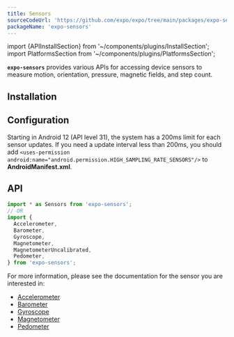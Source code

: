 ```yaml
---
title: Sensors
sourceCodeUrl: 'https://github.com/expo/expo/tree/main/packages/expo-sensors'
packageName: 'expo-sensors'
---
```


import {APIInstallSection} from '~/components/plugins/InstallSection';
import PlatformsSection from '~/components/plugins/PlatformsSection';

**`expo-sensors`** provides various APIs for accessing device sensors to measure motion, orientation, pressure, magnetic fields, and step count.

<PlatformsSection android emulator ios simulator web />

## Installation

<APIInstallSection />

## Configuration

Starting in Android 12 (API level 31), the system has a 200ms limit for each sensor updates. If you need a update interval less than 200ms, you should add `<uses-permission android:name="android.permission.HIGH_SAMPLING_RATE_SENSORS"/>` to **AndroidManifest.xml**.

## API

```js
import * as Sensors from 'expo-sensors';
// OR
import {
  Accelerometer,
  Barometer,
  Gyroscope,
  Magnetometer,
  MagnetometerUncalibrated,
  Pedometer,
} from 'expo-sensors';
```

For more information, please see the documentation for the sensor you are interested in:

- [Accelerometer](accelerometer.md)
- [Barometer](barometer.md)
- [Gyroscope](gyroscope.md)
- [Magnetometer](magnetometer.md)
- [Pedometer](pedometer.md)
